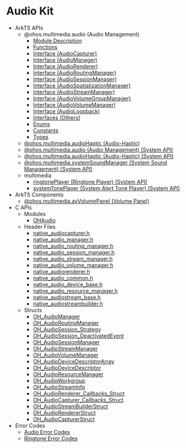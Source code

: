 # Audio Kit

- ArkTS APIs<!--audio-arkts-->
  - @ohos.multimedia.audio (Audio Management)<!--js-apis-audio-->
    - [Module Description](arkts-apis-audio.md)
    - [Functions](arkts-apis-audio-f.md)
    - [Interface (AudioCapturer)](arkts-apis-audio-AudioCapturer.md)
    - [Interface (AudioManager)](arkts-apis-audio-AudioManager.md)
    - [Interface (AudioRenderer)](arkts-apis-audio-AudioRenderer.md)
    - [Interface (AudioRoutingManager)](arkts-apis-audio-AudioRoutingManager.md)
    - [Interface (AudioSessionManager)](arkts-apis-audio-AudioSessionManager.md)
    - [Interface (AudioSpatializationManager)](arkts-apis-audio-AudioSpatializationManager.md)
    - [Interface (AudioStreamManager)](arkts-apis-audio-AudioStreamManager.md)
    - [Interface (AudioVolumeGroupManager)](arkts-apis-audio-AudioVolumeGroupManager.md)
    - [Interface (AudioVolumeManager)](arkts-apis-audio-AudioVolumeManager.md)
    - [Interface (AudioLoopback)](arkts-apis-audio-AudioLoopback.md)
    - [Interfaces (Others)](arkts-apis-audio-i.md)
    - [Enums](arkts-apis-audio-e.md)
    - [Constants](arkts-apis-audio-c.md)
    - [Types](arkts-apis-audio-t.md)
  - [@ohos.multimedia.audioHaptic (Audio-Haptic)](js-apis-audioHaptic.md)
  <!--Del-->
  - [@ohos.multimedia.audio (Audio Management) (System API)](js-apis-audio-sys.md)
  - [@ohos.multimedia.audioHaptic (Audio-Haptic) (System API)](js-apis-audioHaptic-sys.md)
  - [@ohos.multimedia.systemSoundManager (System Sound Management) (System API)](js-apis-systemSoundManager-sys.md)
  - multimedia
    - [ringtonePlayer (Ringtone Player) (System API)](js-apis-inner-multimedia-ringtonePlayer-sys.md)
    - [systemTonePlayer (System Alert Tone Player) (System API)](js-apis-inner-multimedia-systemTonePlayer-sys.md)
  <!--DelEnd-->
- ArkTS Components<!--audio-comp-->
  - [@ohos.multimedia.avVolumePanel (Volume Panel)](ohos-multimedia-avvolumepanel.md)
- C APIs<!--audio-c-->
  - Modules<!--audio-module-->
    - [OHAudio](capi-ohaudio.md)
  - Header Files<!--audio-headerfile-->
    - [native_audiocapturer.h](capi-native-audiocapturer-h.md)
    - [native_audio_manager.h](capi-native-audio-manager-h.md)
    - [native_audio_routing_manager.h](capi-native-audio-routing-manager-h.md)
    - [native_audio_session_manager.h](capi-native-audio-session-manager-h.md)
    - [native_audio_stream_manager.h](capi-native-audio-stream-manager-h.md)
    - [native_audio_volume_manager.h](capi-native-audio-volume-manager-h.md)
    - [native_audiorenderer.h](capi-native-audiorenderer-h.md)
    - [native_audio_common.h](capi-native-audio-common-h.md)
    - [native_audio_device_base.h](capi-native-audio-device-base-h.md)
    - [native_audio_resource_manager.h](capi-native-audio-resource-manager-h.md)
    - [native_audiostream_base.h](capi-native-audiostream-base-h.md)
    - [native_audiostreambuilder.h](capi-native-audiostreambuilder-h.md)
  - Structs<!--audio-struct-->
    - [OH_AudioManager](capi-ohaudio-oh-audiomanager.md)
    - [OH_AudioRoutingManager](capi-ohaudio-oh-audioroutingmanager.md)
    - [OH_AudioSession_Strategy](capi-ohaudio-oh-audiosession-strategy.md)
    - [OH_AudioSession_DeactivatedEvent](capi-ohaudio-oh-audiosession-deactivatedevent.md)
    - [OH_AudioSessionManager](capi-ohaudio-oh-audiosessionmanager.md)
    - [OH_AudioStreamManager](capi-ohaudio-oh-audiostreammanager.md)
    - [OH_AudioVolumeManager](capi-ohaudio-oh-audiovolumemanager.md)
    - [OH_AudioDeviceDescriptorArray](capi-ohaudio-oh-audiodevicedescriptorarray.md)
    - [OH_AudioDeviceDescriptor](capi-ohaudio-oh-audiodevicedescriptor.md)
    - [OH_AudioResourceManager](capi-ohaudio-oh-audioresourcemanager.md)
    - [OH_AudioWorkgroup](capi-ohaudio-oh-audioworkgroup.md)
    - [OH_AudioStreamInfo](capi-ohaudio-oh-audiostreaminfo.md)
    - [OH_AudioRenderer_Callbacks_Struct](capi-ohaudio-oh-audiorenderer-callbacks-struct.md)
    - [OH_AudioCapturer_Callbacks_Struct](capi-ohaudio-oh-audiocapturer-callbacks-struct.md)
    - [OH_AudioStreamBuilderStruct](capi-ohaudio-oh-audiostreambuilderstruct.md)
    - [OH_AudioRendererStruct](capi-ohaudio-oh-audiorendererstruct.md)
    - [OH_AudioCapturerStruct](capi-ohaudio-oh-audiocapturerstruct.md)
- Error Codes<!--audio-arkts-errcode-->
  - [Audio Error Codes](errorcode-audio.md)
  <!--Del-->
  - [Ringtone Error Codes](errorcode-ringtone.md)
  <!--DelEnd-->
